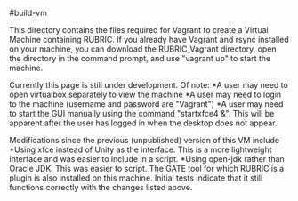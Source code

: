 #build-vm


This directory contains the files required for Vagrant to create a Virtual Machine containing RUBRIC.
If you already have Vagrant and rsync installed on your machine, you can download the RUBRIC_Vagrant directory, open the directory in the command prompt, and use "vagrant up" to start the machine.

Currently this page is still under development. Of note:
*A user may need to open virtualbox separately to view the machine
*A user may need to login to the machine (username and password are "Vagrant")
*A user may need to start the GUI manually using the command "startxfce4 &". This will be apparent after the user has logged in when the desktop does not appear.

Modifications since the previous (unpublished) version of this VM include
*Using xfce instead of Unity as the interface. This is a more lightweight interface and was easier to include in a script.
*Using open-jdk rather than Oracle JDK. This was easier to script.
The GATE tool for which RUBRIC is a plugin is also installed on this machine. Initial tests indicate that it still functions correctly with the changes listed above.
